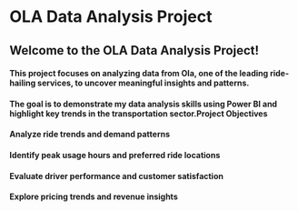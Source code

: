 # OLA Data Analysis Project

## Welcome to the OLA Data Analysis Project!

#### This project focuses on analyzing data from Ola, one of the leading ride-hailing services, to uncover meaningful insights and patterns.
#### The goal is to demonstrate my data analysis skills using Power BI and highlight key trends in the transportation sector.Project Objectives
#### Analyze ride trends and demand patterns
#### Identify peak usage hours and preferred ride locations
#### Evaluate driver performance and customer satisfaction
#### Explore pricing trends and revenue insights
